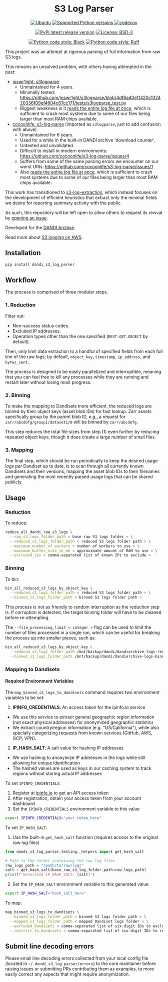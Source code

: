 <p align="center">
  <h1 align="center">S3 Log Parser</h3>
  <p align="center">
    <a href="https://pypi.org/project/dandi_s3_log_parser/"><img alt="Ubuntu" src="https://img.shields.io/badge/Ubuntu-E95420?style=flat&logo=ubuntu&logoColor=white"></a>
    <a href="https://pypi.org/project/dandi_s3_log_parser/"><img alt="Supported Python versions" src="https://img.shields.io/pypi/pyversions/dandi_s3_log_parser.svg"></a>
    <a href="https://codecov.io/github/CatalystNeuro/dandi_s3_log_parser?branch=main"><img alt="codecov" src="https://codecov.io/github/CatalystNeuro/dandi_s3_log_parser/coverage.svg?branch=main"></a>
  </p>
  <p align="center">
    <a href="https://pypi.org/project/dandi_s3_log_parser/"><img alt="PyPI latest release version" src="https://badge.fury.io/py/dandi_s3_log_parser.svg?id=py&kill_cache=1"></a>
    <a href="https://github.com/dandi/s3-log-parser/blob/main/license.txt"><img alt="License: BSD-3" src="https://img.shields.io/pypi/l/dandi_s3_log_parser.svg"></a>
  </p>
  <p align="center">
    <a href="https://github.com/psf/black"><img alt="Python code style: Black" src="https://img.shields.io/badge/python_code_style-black-000000.svg"></a>
    <a href="https://github.com/astral-sh/ruff"><img alt="Python code style: Ruff" src="https://img.shields.io/endpoint?url=https://raw.githubusercontent.com/astral-sh/ruff/main/assets/badge/v2.json"></a>
  </p>
</p>

This project was an attempt at rigorous parsing of full information from raw S3 logs.

This remains an unsolved problem, with others having attempted in the past:
  - [joswr1ight: s3logparse](https://github.com/joswr1ght/s3logparse/tree/main)
    - Unmaintained for 4 years.
    - Minimally tested: https://github.com/joswr1ght/s3logparse/blob/4df6a40e11420c132420336f09ef4604c67cc171/tests/s3logparse_test.py
    - Biggest weakness is it [reads the entire log file at once](https://github.com/joswr1ght/s3logparse/blob/4df6a40e11420c132420336f09ef4604c67cc171/s3logparse.py#L144), which is sufficient to crash most systems due to some of our files being larger than most RAM chips available.
  - [cocoonlife: s3-log-parse](https://github.com/cocoonlife/s3-log-parse) (imported as `s3logparse`, just to add confusion with above)
    - Unmaintained for 6 years.
    - Used for a while in the built-in DANDI archive 'download counter'.
    -  Untested and unvalidated.
    -  Difficult to install in modern environments: https://github.com/cocoonlife/s3-log-parse/issues/4
    - Suffers from some of the same parsing errors we encounter on our worst URIs: https://github.com/cocoonlife/s3-log-parse/issues/1
    -  Also [reads the entire log file at once](https://github.com/cocoonlife/s3-log-parse/blob/c19954bde2913b439c20d8f8bb3a22c9490e4b62/s3logparse/cli.py#L21), which is sufficient to crash most systems due to some of our files being larger than most RAM chips available.

This work has transitioned to [s3-log-extraction](https://github.com/dandi/s3-log-extraction), which instead focuses on the development of efficient heuristics that extract only the minimal fields we desire for reporting summary activity with the public.

As such, this repository will be left open to allow others to request its revival by [opening an issue](https://github.com/dandi/s3-log-parser/issues/new).

Developed for the [DANDI Archive](https://dandiarchive.org/).

Read more about [S3 logging on AWS](https://web.archive.org/web/20240807191829/https://docs.aws.amazon.com/AmazonS3/latest/userguide/LogFormat.html).



## Installation

```bash
pip install dandi_s3_log_parser
```



## Workflow

The process is comprised of three modular steps.

### 1. **Reduction**

Filter out:

- Non-success status codes.
- Excluded IP addresses.
- Operation types other than the one specified (`REST.GET.OBJECT` by default).

Then, only limit data extraction to a handful of specified fields from each full line of the raw logs; by default, `object_key`, `timestamp`, `ip_address`, and `bytes_sent`.

The process is designed to be easily parallelized and interruptible, meaning that you can feel free to kill any processes while they are running and restart later without losing most progress.

### 2. **Binning**

To make the mapping to Dandisets more efficient, the reduced logs are binned by their object keys (asset blob IDs) for fast lookup. Zarr assets specifically group by the parent blob ID, *e.g.*, a request for `zarr/abcdefg/group1/dataset1/0` will be binned by `zarr/abcdefg`.

This step reduces the total file sizes from step (1) even further by reducing repeated object keys, though it does create a large number of small files.

### 3. **Mapping**

The final step, which should be run periodically to keep the desired usage logs per Dandiset up to date, is to scan through all currently known Dandisets and their versions, mapping the asset blob IDs to their filenames and generating the most recently parsed usage logs that can be shared publicly.



## Usage

### Reduction

To reduce:

```bash
reduce_all_dandi_raw_s3_logs \
  --raw_s3_logs_folder_path < base raw S3 logs folder > \
  --reduced_s3_logs_folder_path < reduced S3 logs folder path > \
  --maximum_number_of_workers < number of workers to use > \
  --maximum_buffer_size_in_mb < approximate amount of RAM to use > \
  --excluded_ips < comma-separated list of known IPs to exclude >
```

### Binning

To bin:

```bash
bin_all_reduced_s3_logs_by_object_key \
  --reduced_s3_logs_folder_path < reduced S3 logs folder path > \
  --binned_s3_logs_folder_path < binned S3 logs folder path >
```

This process is not as friendly to random interruption as the reduction step is. If corruption is detected, the target binning folder will have to be cleaned before re-attempting.

The `--file_processing_limit < integer >` flag can be used to limit the number of files processed in a single run, which can be useful for breaking the process up into smaller pieces, such as:

```bash
bin_all_reduced_s3_logs_by_object_key \
  --reduced_s3_logs_folder_path /mnt/backup/dandi/dandiarchive-logs-reduced \
  --binned_s3_logs_folder_path /mnt/backup/dandi/dandiarchive-logs-binned \
```

### Mapping to Dandisets

#### Required Environment Variables

The `map_binned_s3_logs_to_dandisets` command requires two environment variables to be set:

1. **IPINFO_CREDENTIALS**: An access token for the ipinfo.io service
  - We use this service to extract general geographic region information (not exact physical addresses) for anonymized geographic statistics
  - We extract country/region information (e.g. "US/California"), while also specially categorizing requests from known services (GitHub, AWS, GCP, VPN).
2. **IP_HASH_SALT**: A salt value for hashing IP addresses
  - We use hashing to anonymize IP addresses in the logs while still allowing for unique identification
- The hashed values are used as keys in our caching system to track regions without storing actual IP addresses

To set `IPINFO_CREDENTIALS`:
1. Register at [ipinfo.io](https://ipinfo.io/) to get an API access token
2. After registration, obtain your access token from your account dashboard
3. Set the `IPINFO_CREDENTIALS` environment variable to this value

```bash
export IPINFO_CREDENTIALS="your_token_here"
```

To set `IP_HASH_SALT`:
1. Use the built-in `get_hash_salt` function (requires access to the original raw log files)

```python
from dandi_s3_log_parser.testing._helpers import get_hash_salt

# Path to the folder containing the raw log files
raw_logs_path = "/path/to/raw/logs"
salt = get_hash_salt(base_raw_s3_log_folder_path=raw_logs_path)
print(f"Generated IP_HASH_SALT: {salt}")
```
2. Set the `IP_HASH_SALT` environment variable to this generated value

```bash
export IP_HASH_SALT="hash_salt_here"
```

To map:

```bash
map_binned_s3_logs_to_dandisets \
  --binned_s3_logs_folder_path < binned S3 logs folder path > \
  --mapped_s3_logs_folder_path < mapped Dandiset logs folder > \
  --excluded_dandisets < comma-separated list of six-digit IDs to exclude > \
  --restrict_to_dandisets < comma-separated list of six-digit IDs to restrict mapping to >
```


## Submit line decoding errors

Please email line decoding errors collected from your local config file (located in `~/.dandi_s3_log_parser/errors`) to the core maintainer before raising issues or submitting PRs contributing them as examples, to more easily correct any aspects that might require anonymization.

